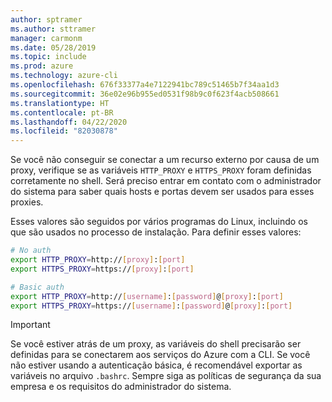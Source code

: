```yaml
---
author: sptramer
ms.author: sttramer
manager: carmonm
ms.date: 05/28/2019
ms.topic: include
ms.prod: azure
ms.technology: azure-cli
ms.openlocfilehash: 676f33377a4e7122941bc789c51465b7f34aa1d3
ms.sourcegitcommit: 36e02e96b955ed0531f98b9c0f623f4acb508661
ms.translationtype: HT
ms.contentlocale: pt-BR
ms.lasthandoff: 04/22/2020
ms.locfileid: "82030878"
---
```

Se você não conseguir se conectar a um recurso externo por causa de um proxy, verifique se as variáveis `HTTP_PROXY` e `HTTPS_PROXY` foram definidas corretamente no shell. Será preciso entrar em contato com o administrador do sistema para saber quais hosts e portas devem ser usados para esses proxies.

Esses valores são seguidos por vários programas do Linux, incluindo os que são usados no processo de instalação. Para definir esses valores:

```bash
# No auth
export HTTP_PROXY=http://[proxy]:[port]
export HTTPS_PROXY=https://[proxy]:[port]

# Basic auth
export HTTP_PROXY=http://[username]:[password]@[proxy]:[port]
export HTTPS_PROXY=https://[username]:[password]@[proxy]:[port]
```

> [!IMPORTANT]
> Se você estiver atrás de um proxy, as variáveis do shell precisarão ser definidas para se conectarem aos serviços do Azure com a CLI.
> Se você não estiver usando a autenticação básica, é recomendável exportar as variáveis no arquivo `.bashrc`.
> Sempre siga as políticas de segurança da sua empresa e os requisitos do administrador do sistema.
